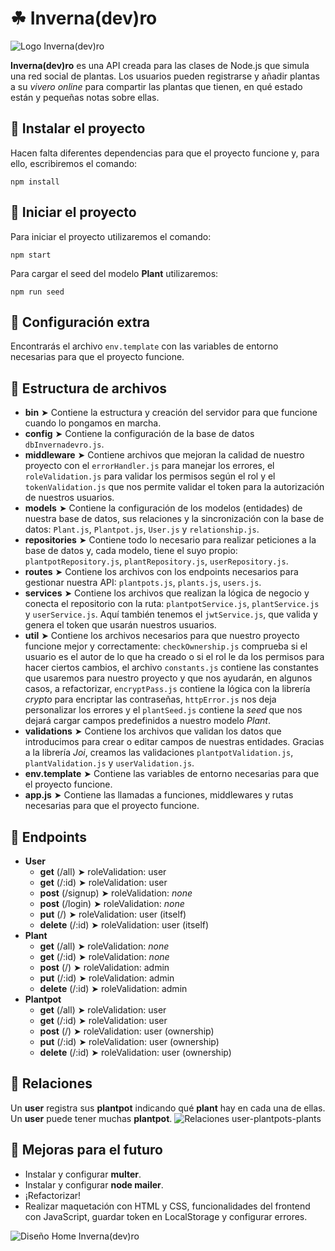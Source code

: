 # **☘ Inverna(dev)ro**
![Logo Inverna(dev)ro](https://res.cloudinary.com/carolveloper/image/upload/v1623136011/Invernadevro-Plant/InvernadevroLogo_gkmov8.png)


**Inverna(dev)ro** es una API creada para las clases de Node.js que simula una red social de plantas. Los usuarios pueden registrarse y añadir plantas a su *vivero online* para compartir las plantas que tienen, en qué estado están y pequeñas notas sobre ellas.
## **🌱 Instalar el proyecto**
Hacen falta diferentes dependencias para que el proyecto funcione y, para ello, escribiremos el comando:
```
npm install
```
## **🌿 Iniciar el proyecto**
Para iniciar el proyecto utilizaremos el comando:
```
npm start
```
Para cargar el seed del modelo **Plant** utilizaremos:
```
npm run seed 
```
## **🌵 Configuración extra**
Encontrarás el archivo `env.template` con las variables de entorno necesarias para que el proyecto funcione.
## **🌻 Estructura de archivos**
- **bin** ➤ Contiene la estructura y creación del servidor para que funcione cuando lo pongamos en marcha.
- **config** ➤ Contiene la configuración de la base de datos `dbInvernadevro.js`.
- **middleware** ➤ Contiene archivos que mejoran la calidad de nuestro proyecto con el `errorHandler.js` para manejar los errores, el `roleValidation.js` para validar los permisos según el rol y el `tokenValidation.js` que nos permite validar el token para la autorización de nuestros usuarios.
- **models** ➤ Contiene la configuración de los modelos (entidades) de nuestra base de datos, sus relaciones y la sincronización con la base de datos: `Plant.js`, `Plantpot.js`, `User.js` y `relationship.js`.
- **repositories** ➤ Contiene todo lo necesario para realizar peticiones a la base de datos y, cada modelo, tiene el suyo propio: `plantpotRepository.js`, `plantRepository.js`, `userRepository.js`.
- **routes** ➤ Contiene los archivos con los endpoints necesarios para gestionar nuestra API: `plantpots.js`, `plants.js`, `users.js`.
- **services** ➤ Contiene los archivos que realizan la lógica de negocio y conecta el repositorio con la ruta: `plantpotService.js`, `plantService.js` y `userService.js`. Aquí también tenemos el `jwtService.js`, que valida y genera el token que usarán nuestros usuarios.
- **util** ➤ Contiene los archivos necesarios para que nuestro proyecto funcione mejor y correctamente: `checkOwnership.js` comprueba si el usuario es el autor de lo que ha creado o si el rol le da los permisos para hacer ciertos cambios, el archivo `constants.js` contiene las constantes que usaremos para nuestro proyecto y que nos ayudarán, en algunos casos, a refactorizar, `encryptPass.js` contiene la lógica con la librería *crypto* para encriptar las contraseñas, `httpError.js` nos deja personalizar los errores y el `plantSeed.js` contiene la *seed* que nos dejará cargar campos predefinidos a nuestro modelo *Plant*.
- **validations** ➤ Contiene los archivos que validan los datos que introducimos para crear o editar campos de nuestras entidades. Gracias a la librería *Joi*, creamos las validaciones `plantpotValidation.js`, `plantValidation.js` y `userValidation.js`.
- **env.template** ➤ Contiene las variables de entorno necesarias para que el proyecto funcione.
- **app.js** ➤ Contiene las llamadas a funciones, middlewares y rutas necesarias para que el proyecto funcione. 
## **🌾 Endpoints**
- **User**
    - **get** (/all) ➤ roleValidation: user
    - **get** (/:id) ➤ roleValidation: user
    - **post** (/signup) ➤ roleValidation: *none*
    - **post** (/login) ➤ roleValidation: *none*
    - **put** (/) ➤ roleValidation: user (itself)
    - **delete** (/:id) ➤ roleValidation: user (itself)
- **Plant**
    - **get** (/all) ➤ roleValidation: *none*
    - **get** (/:id) ➤ roleValidation: *none*
    - **post** (/) ➤ roleValidation: admin
    - **put** (/:id) ➤ roleValidation: admin
    - **delete** (/:id) ➤ roleValidation: admin
- **Plantpot**
    - **get** (/all) ➤ roleValidation: user
    - **get** (/:id) ➤ roleValidation: user
    - **post** (/) ➤ roleValidation: user (ownership)
    - **put** (/:id) ➤ roleValidation: user (ownership)
    - **delete** (/:id) ➤ roleValidation: user (ownership)
## **🌷 Relaciones**
Un **user** registra sus **plantpot** indicando qué **plant** hay en cada una de ellas. Un **user** puede tener muchas **plantpot**.
![Relaciones user-plantpots-plants](https://res.cloudinary.com/carolveloper/image/upload/v1623142829/Invernadevro-Plant/userplantpotplant_fgi2uh.png)
## **🌴 Mejoras para el futuro**
- Instalar y configurar **multer**.
- Instalar y configurar **node mailer**.
- ¡Refactorizar!
- Realizar maquetación con HTML y CSS, funcionalidades del frontend con JavaScript, guardar token en LocalStorage y configurar errores.


![Diseño Home Inverna(dev)ro](https://res.cloudinary.com/carolveloper/image/upload/v1623142842/Invernadevro-Plant/InvernadevroHome_yerops.png)

